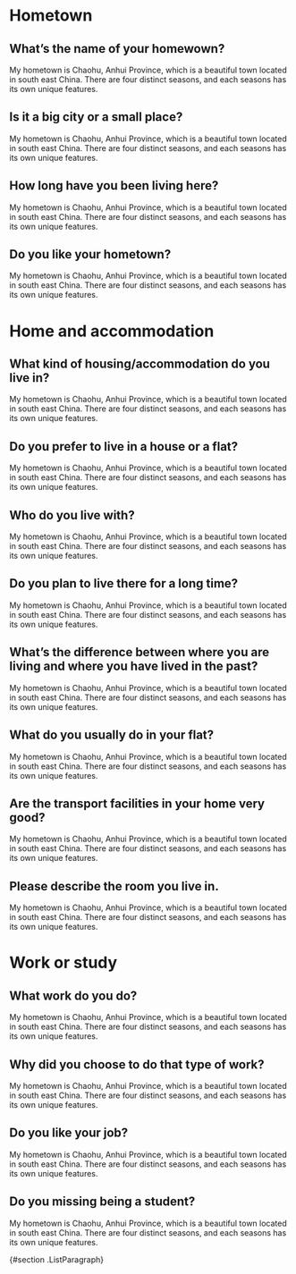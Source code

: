 Hometown
========

What’s the name of your homewown?
---------------------------------

My hometown is Chaohu, Anhui Province, which is a beautiful town located
in south east China. There are four distinct seasons, and each seasons
has its own unique features.

Is it a big city or a small place?
----------------------------------

My hometown is Chaohu, Anhui Province, which is a beautiful town located
in south east China. There are four distinct seasons, and each seasons
has its own unique features.

How long have you been living here?
-----------------------------------

My hometown is Chaohu, Anhui Province, which is a beautiful town located
in south east China. There are four distinct seasons, and each seasons
has its own unique features.

Do you like your hometown?
--------------------------

My hometown is Chaohu, Anhui Province, which is a beautiful town located
in south east China. There are four distinct seasons, and each seasons
has its own unique features.

Home and accommodation
======================

What kind of housing/accommodation do you live in?
--------------------------------------------------

My hometown is Chaohu, Anhui Province, which is a beautiful town located
in south east China. There are four distinct seasons, and each seasons
has its own unique features.

Do you prefer to live in a house or a flat?
-------------------------------------------

My hometown is Chaohu, Anhui Province, which is a beautiful town located
in south east China. There are four distinct seasons, and each seasons
has its own unique features.

Who do you live with?
---------------------

My hometown is Chaohu, Anhui Province, which is a beautiful town located
in south east China. There are four distinct seasons, and each seasons
has its own unique features.

Do you plan to live there for a long time?
------------------------------------------

My hometown is Chaohu, Anhui Province, which is a beautiful town located
in south east China. There are four distinct seasons, and each seasons
has its own unique features.

What’s the difference between where you are living and where you have lived in the past?
----------------------------------------------------------------------------------------

My hometown is Chaohu, Anhui Province, which is a beautiful town located
in south east China. There are four distinct seasons, and each seasons
has its own unique features.

What do you usually do in your flat?
------------------------------------

My hometown is Chaohu, Anhui Province, which is a beautiful town located
in south east China. There are four distinct seasons, and each seasons
has its own unique features.

Are the transport facilities in your home very good?
----------------------------------------------------

My hometown is Chaohu, Anhui Province, which is a beautiful town located
in south east China. There are four distinct seasons, and each seasons
has its own unique features.

Please describe the room you live in.
-------------------------------------

My hometown is Chaohu, Anhui Province, which is a beautiful town located
in south east China. There are four distinct seasons, and each seasons
has its own unique features.

Work or study
=============

What work do you do?
--------------------

My hometown is Chaohu, Anhui Province, which is a beautiful town located
in south east China. There are four distinct seasons, and each seasons
has its own unique features.

Why did you choose to do that type of work?
-------------------------------------------

My hometown is Chaohu, Anhui Province, which is a beautiful town located
in south east China. There are four distinct seasons, and each seasons
has its own unique features.

Do you like your job?
---------------------

My hometown is Chaohu, Anhui Province, which is a beautiful town located
in south east China. There are four distinct seasons, and each seasons
has its own unique features.

Do you missing being a student?
-------------------------------

My hometown is Chaohu, Anhui Province, which is a beautiful town located
in south east China. There are four distinct seasons, and each seasons
has its own unique features.

 {#section .ListParagraph}
